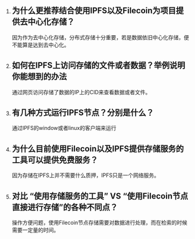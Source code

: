 1. 为什么更推荐结合使用IPFS以及Filecoin为项目提供去中心化存储？
   -----------------------------------------------------------------------
   因为作为去中心化存储，分布式存储十分重要，若是数据依旧中心化存储，便不能算是达到去中心化。
3. 如何在IPFS上访问存储的文件或者数据？举例说明你能想到的办法
   -----------------------------------------------------------------------
   通过网页访问存储了数据的IP上的CID来查看数据或者文件。
3. 有几种方式运行IPFS节点？分别是什么？
   -----------------------------------------------------------------------
   通过IPFS的window或者linux的客户端来运行
4. 为什么目前使用Filecoin以及IPFS提供存储服务的工具可以提供免费服务？
   -----------------------------------------------------------------------
   因为存储在IPFS上并不需要什么质押，IPFS只是一个网络服务。
5. 对比 “使用存储服务的工具” VS “使用Filecoin节点直接进行存储”的各种不同点？
   -----------------------------------------------------------------------
   操作方便问题，使用Filecoin节点存储需要对数据进行处理，而在检索的时候需要一定量的时间。
